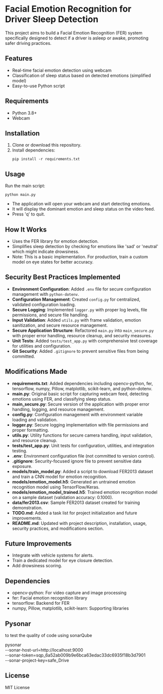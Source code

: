 # Facial Emotion Recognition for Driver Sleep Detection

This project aims to build a Facial Emotion Recognition (FER) system specifically designed to detect if a driver is asleep or awake, promoting safer driving practices.

## Features
- Real-time facial emotion detection using webcam
- Classification of sleep status based on detected emotions (simplified model)
- Easy-to-use Python script

## Requirements
- Python 3.8+
- Webcam

## Installation
1. Clone or download this repository.
2. Install dependencies:
   ```
   pip install -r requirements.txt
   ```

## Usage
Run the main script:
```
python main.py
```
- The application will open your webcam and start detecting emotions.
- It will display the dominant emotion and sleep status on the video feed.
- Press 'q' to quit.

## How It Works
- Uses the FER library for emotion detection.
- Simplifies sleep detection by checking for emotions like 'sad' or 'neutral' which might indicate drowsiness.
- Note: This is a basic implementation. For production, train a custom model on eye states for better accuracy.

## Security Best Practices Implemented
- **Environment Configuration**: Added `.env` file for secure configuration management with `python-dotenv`.
- **Configuration Management**: Created `config.py` for centralized, validated configuration loading.
- **Secure Logging**: Implemented `logger.py` with proper log levels, file permissions, and secure file handling.
- **Input Validation**: Added `utils.py` with frame validation, emotion sanitization, and secure resource management.
- **Secure Application Structure**: Refactored `main.py` into `main_secure.py` with proper error handling, resource cleanup, and security measures.
- **Unit Tests**: Added `tests/test_app.py` with comprehensive test coverage for utilities and configuration.
- **Git Security**: Added `.gitignore` to prevent sensitive files from being committed.

## Modifications Made
- **requirements.txt**: Added dependencies including opencv-python, fer, tensorflow, numpy, Pillow, matplotlib, scikit-learn, and python-dotenv.
- **main.py**: Original basic script for capturing webcam feed, detecting emotions using FER, and classifying sleep status.
- **main_secure.py**: Secure version of the application with proper error handling, logging, and resource management.
- **config.py**: Configuration management with environment variable loading and validation.
- **logger.py**: Secure logging implementation with file permissions and proper formatting.
- **utils.py**: Utility functions for secure camera handling, input validation, and resource cleanup.
- **tests/test_app.py**: Unit tests for configuration, utilities, and integration testing.
- **.env**: Environment configuration file (not committed to version control).
- **.gitignore**: Security-focused ignore file to prevent sensitive data exposure.
- **models/train_model.py**: Added a script to download FER2013 dataset and train a CNN model for emotion recognition.
- **models/emotion_model.h5**: Generated an untrained emotion recognition model using TensorFlow/Keras.
- **models/emotion_model_trained.h5**: Trained emotion recognition model on a sample dataset (validation accuracy: 0.1000).
- **data/fer2013.csv**: Sample FER2013 dataset created for training demonstration.
- **TODO.md**: Added a task list for project initialization and future improvements.
- **README.md**: Updated with project description, installation, usage, security practices, and modifications section.

## Future Improvements
- Integrate with vehicle systems for alerts.
- Train a dedicated model for eye closure detection.
- Add drowsiness scoring.

## Dependencies
- opencv-python: For video capture and image processing
- fer: Facial emotion recognition library
- tensorflow: Backend for FER
- numpy, Pillow, matplotlib, scikit-learn: Supporting libraries  
## Pysonar 
to test the quality of code using sonarQube  

pysonar \
  --sonar-host-url=http://localhost:9000 \
  --sonar-token=sqp_6a52ab009b9e6bca63edac33dc6935f18b3d7901 \
  --sonar-project-key=safe_Drive

## License
MIT License
